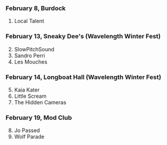 ### February 8, Burdock

1. Local Talent

### February 13, Sneaky Dee's (Wavelength Winter Fest)

2. SlowPitchSound
3. Sandro Perri
4. Les Mouches

### February 14, Longboat Hall (Wavelength Winter Fest)

5. Kaia Kater
6. Little Scream
7. The Hidden Cameras

### February 19, Mod Club

8. Jo Passed
9. Wolf Parade
